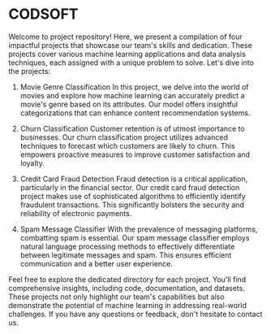 # CODSOFT

Welcome to project repository! Here, we present a compilation of four impactful projects that showcase our team's skills and dedication. These projects cover various machine learning applications and data analysis techniques, each assigned with a unique problem to solve. Let's dive into the projects:

1. Movie Genre Classification
In this project, we delve into the world of movies and explore how machine learning can accurately predict a movie's genre based on its attributes. Our model offers insightful categorizations that can enhance content recommendation systems.

2. Churn Classification
Customer retention is of utmost importance to businesses. Our churn classification project utilizes advanced techniques to forecast which customers are likely to churn. This empowers proactive measures to improve customer satisfaction and loyalty.

3. Credit Card Fraud Detection
Fraud detection is a critical application, particularly in the financial sector. Our credit card fraud detection project makes use of sophisticated algorithms to efficiently identify fraudulent transactions. This significantly bolsters the security and reliability of electronic payments.

4. Spam Message Classifier
With the prevalence of messaging platforms, combatting spam is essential. Our spam message classifier employs natural language processing methods to effectively differentiate between legitimate messages and spam. This ensures efficient communication and a better user experience.

Feel free to explore the dedicated directory for each project. You'll find comprehensive insights, including code, documentation, and datasets. These projects not only highlight our team's capabilities but also demonstrate the potential of machine learning in addressing real-world challenges. If you have any questions or feedback, don't hesitate to contact us.

